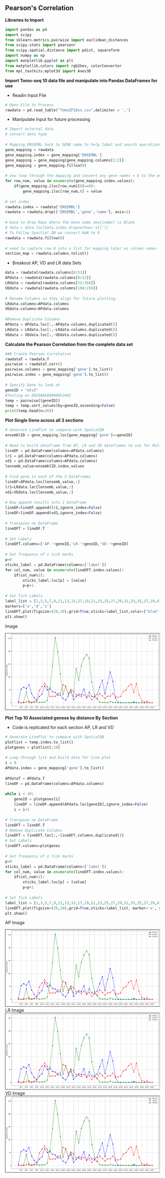 ## Pearson's Correlation

**Libraries to Import**
```python
import pandas as pd
import scipy
from sklearn.metrics.pairwise import euclidean_distances
from scipy.stats import pearsonr
from scipy.spatial.distance import pdist, squareform
import numpy as np
import matplotlib.pyplot as plt
from matplotlib.colors import rgb2hex, colorConverter
from mpl_toolkits.mplot3d import Axes3D
```

**Import Tomo-seq 10 data file and manipulate into Pandas DataFrames for use**
- Readin Input File

```python
# Open File to Process
rawdata = pd.read_table("TomoZF10ss.csv",delimiter = ',')
```

- Manipulate Input for future processing

```python
# Import external data
# convert data type

# Mapping ENSEMBL back to GENE name to help label and search operations 
gene_mapping = rawdata
gene_mapping.index = gene_mapping['ENSEMBL']
gene_mapping = gene_mapping[gene_mapping.columns[1:2]]
gene_mapping = gene_mapping.fillna(0)

# now loop through the mapping and convert any gene names = 0 to the ensemble
for row_num, value in enumerate(gene_mapping.index.values):
    if(gene_mapping.iloc[row_num][0]==0):
        gene_mapping.iloc[row_num,0] = value 
    
# set index
rawdata.index = rawdata['ENSEMBL'] 
rawdata = rawdata.drop(['ENSEMBL','gene','name'], axis=1)

# Have to drop Rows where the Gene name aka(index) is Blank
# data = data.loc[data.index.dropna(how='all')]
# To Follow Spactial DB we convert NaN to 0
rawdata = rawdata.fillna(0)

# need to capture row 0 into a list for mapping later as column names
section_map = rawdata.columns.tolist()
```
- Breakout AP, VD and LR data Sets

```python
data = rawdata[rawdata.columns[0:51]]
APdata = rawdata[rawdata.columns[0:52]]
LRdata = rawdata[rawdata.columns[52:104]]
VDdata = rawdata[rawdata.columns[104:156]]

# Rename Columns so they align for future plotting.
LRdata.columns=APdata.columns
VDdata.columns=APdata.columns

#Remove Duplicate Columns
APdata = APdata.loc[:,~APdata.columns.duplicated()]
LRdata = LRdata.loc[:,~LRdata.columns.duplicated()]
VDdata = VDdata.loc[:,~VDdata.columns.duplicated()]
```

**Calculate the Pearson Correlation from the complete data set**
```python
### Create Pearson Correlation 
rawdataT = rawdata.T
pairwise = rawdataT.corr()
pairwise.columns = gene_mapping['gene'].to_list()
pairwise.index = gene_mapping['gene'].to_list()

# Specify Gene to look at
geneID = "etv2"
#Testing on ENSDARG00000052402
temp = pairwise[[geneID]]
temp = temp.sort_values(by=geneID,ascending=False)
print(temp.head(n=20))
```

**Plot Single Gene across all 3 sections**
```python
# Generate LinePlot to compare with SpatialDB
ensemblID = gene_mapping.loc[gene_mapping['gene']==geneID]

# Need to build dataframe from AP, LR and VD dataframes to use for Multi-Line plot
lineDF = pd.DataFrame(columns=APdata.columns)
lr1 = pd.DataFrame(columns=APdata.columns)
vd1 = pd.DataFrame(columns=APdata.columns)
lensemb_value=ensemblID.index.values

# Find gene in each of the 3 DataFrames
lineDF=APdata.loc[lensemb_value,:]
lr1=LRdata.loc[lensemb_value,:]
vd1=VDdata.loc[lensemb_value,:]

# Now append results into 1 DataFrame
lineDF=lineDF.append(lr1,ignore_index=False)
lineDF=lineDF.append(vd1,ignore_index=False)

# Transpose ne DataFrame
lineDFT = lineDF.T

# Set Labels
lineDFT.columns=['AP-'+geneID,'LR-'+geneID,'VD-'+geneID]

# Set frequency of x tick marks
p=0
xticks_label = pd.DataFrame(columns=['label'])
for col_num, value in enumerate(lineDFT.index.values):
    if(col_num%2):
        xticks_label.loc[p] = [value]
        p=p+1
        
# Set Tick Labels        
label_list = [1,3,5,7,9,11,13,15,17,19,21,23,25,27,29,31,33,35,37,39,41,43,45,47,49,51]
markers=['o','d','s']
lineDFT.plot(figsize=(20,10),grid=True,xticks=label_list,color=["blue","green","red"],marker='o', ylabel="Expression Levels")
plt.show()
```
Image
<div><img src="LinePlot.png" class="img-responsive" alt=""> </div>

**Plot Top 10 Associated genese by distance By Section**
- Code is replicated for each section AP, LR and VD
```python
# Generate LinePlot to compare with SpatialDB
plotlist = temp.index.to_list()
plotgenes = plotlist[:10]

# Loop through list and build data for line plot
i = 0
APdata.index = gene_mapping['gene'].to_list()

APdataT = APdata.T
lineDF = pd.DataFrame(columns=APdata.columns)

while i < 10:
    geneID = plotgenes[i]
    lineDF = lineDF.append(APdata.loc[geneID],ignore_index=False)
    i = i+1    

# Transpose ne DataFrame
lineDFT = lineDF.T
# Remove Duplicate Columns
lineDFT = lineDFT.loc[:,~lineDFT.columns.duplicated()]
# Set Labels
lineDFT.columns=plotgenes

# Set frequency of x tick marks
p=0
xticks_label = pd.DataFrame(columns=['label'])
for col_num, value in enumerate(lineDFT.index.values):
    if(col_num%2):
        xticks_label.loc[p] = [value]
        p=p+1
        
# Set Tick Labels        
label_list = [1,3,5,7,9,11,13,15,17,19,21,23,25,27,29,31,33,35,37,39,41,43,45,47,49,51]
lineDFT.plot(figsize=(20,10),grid=True,xticks=label_list, marker='o', ylabel="Expression Levels",title="fgf17 Cluster Expression Levels on AP")
plt.show()
```
AP Image
<div><img src="LinePlot.png" class="img-responsive" alt=""> </div>
LR Image
<div><img src="LinePlot.png" class="img-responsive" alt=""> </div>
VD Image
<div><img src="LinePlot.png" class="img-responsive" alt=""> </div>

